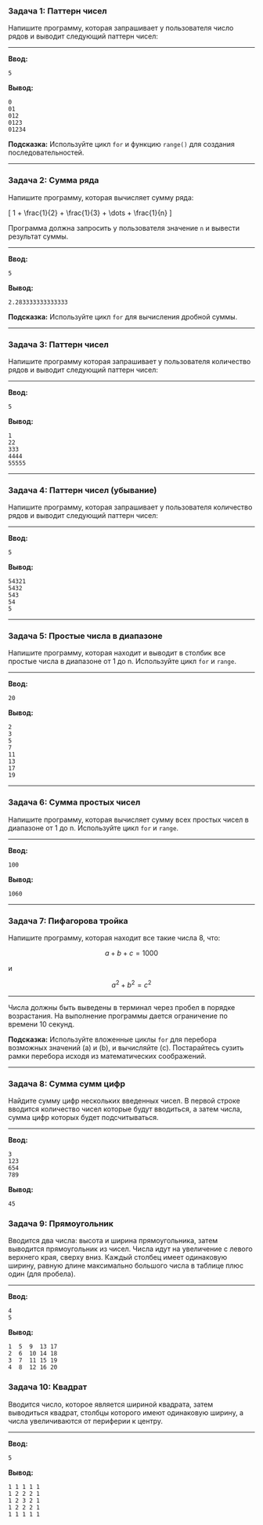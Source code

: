 
### Задача 1: Паттерн чисел

Напишите программу, которая запрашивает у пользователя число рядов и выводит следующий паттерн чисел:

----
**Ввод:**

```terminal
5
```

**Вывод:**

```terminal
0
01
012
0123
01234
```

**Подсказка:** Используйте цикл `for` и функцию `range()` для создания последовательностей.

---

### Задача 2: Сумма ряда

Напишите программу, которая вычисляет сумму ряда:

\[
1 + \frac{1}{2} + \frac{1}{3} + \dots + \frac{1}{n}
\]

Программа должна запросить у пользователя значение `n` и вывести результат суммы.

-----
**Ввод:**

```terminal
5
```

**Вывод:**

```terminal
2.283333333333333
```

**Подсказка:** Используйте цикл `for` для вычисления дробной суммы.

---

### Задача 3: Паттерн чисел

Напишите программу которая запрашивает у пользователя количество рядов и выводит следующий паттерн чисел:


-----
**Ввод:**

```terminal
5
```

**Вывод:**

```terminal
1
22
333
4444
55555
```

---

### Задача 4: Паттерн чисел (убывание)

Напишите программу, которая запрашивает у пользователя количество рядов и выводит следующий паттерн чисел:

-----

**Ввод:**

```terminal
5
```

**Вывод:**

```terminal
54321
5432
543
54
5
```


---

### Задача 5: Простые числа в диапазоне
Напишите программу, которая находит и выводит в столбик все простые числа в диапазоне от 1 до n. Используйте цикл `for` и `range`.

-----

**Ввод:**

```terminal
20
```

**Вывод:**

```terminal
2
3
5
7
11
13
17
19
```
---

### Задача 6: Сумма простых чисел
Напишите программу, которая вычисляет сумму всех простых чисел в диапазоне от 1 до n. Используйте цикл `for` и `range`.

-----
**Ввод:**

```terminal
100
```

**Вывод:**

```terminal
1060
```

---

### Задача 7: Пифагорова тройка

Напишите программу, которая находит все такие числа 8, что:

$$
a + b + c = 1000
$$

и

$$
a^2 + b^2 = c^2
$$

-----
Числа должны быть выведены в терминал через пробел в порядке возрастания. На выполнение программы дается ограничение по времени 
10 секунд.

**Подсказка:** Используйте вложенные циклы `for` для перебора возможных значений \(a\) и \(b\), и вычисляйте \(c\). Постарайтесь сузить рамки перебора исходя из математических соображений.

---


### Задача 8: Сумма сумм цифр

Найдите сумму цифр нескольких введенных чисел. В первой строке вводится количество чисел которые будут вводиться, а затем числа, сумма цифр которых будет подсчитываться.

-----

**Ввод:**

```terminal
3
123
654
789
```

**Вывод:**

```terminal
45
```

### Задача 9: Прямоугольник

Вводится два числа: высота и ширина прямоугольника, затем выводится прямоугольник из чисел. Числа идут на увеличение с левого верхнего края, сверху вниз. Каждый столбец имеет одинаковую ширину, равную длине максимально большого числа в таблице плюс один (для пробела).


-----
**Ввод:**

```terminal
4
5
```

**Вывод:**

```terminal
1  5  9  13 17
2  6  10 14 18
3  7  11 15 19
4  8  12 16 20
```

### Задача 10: Квадрат

Вводится число, которое является шириной квадрата, затем выводиться квадрат, столбцы которого имеют одинаковую ширину, а числа увеличиваются от периферии к центру.


-----
**Ввод:**

```terminal
5
```

**Вывод:**

```terminal
1 1 1 1 1
1 2 2 2 1
1 2 3 2 1
1 2 2 2 1
1 1 1 1 1
```